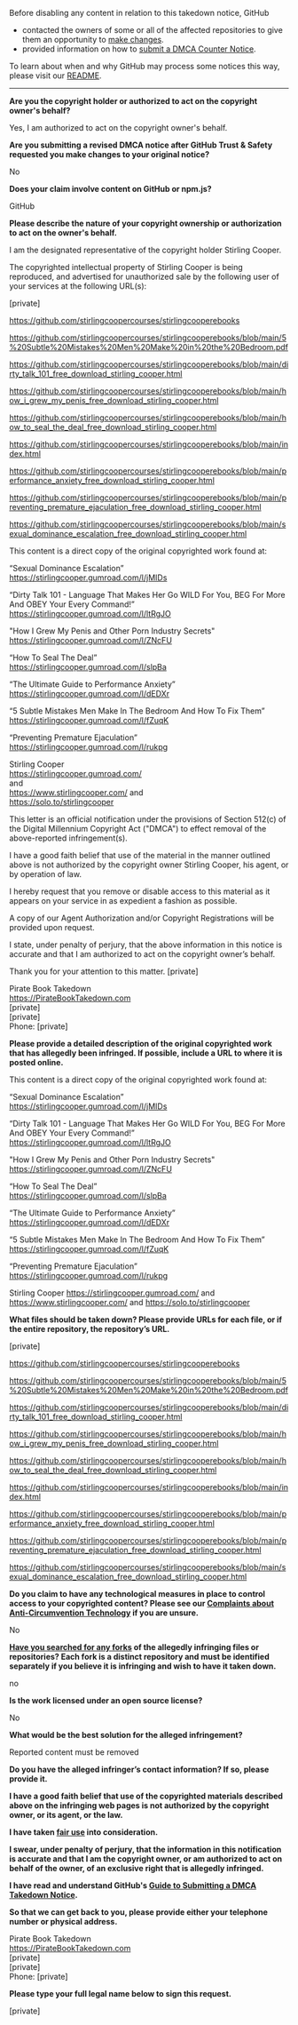 Before disabling any content in relation to this takedown notice, GitHub
- contacted the owners of some or all of the affected repositories to give them an opportunity to [make changes](https://docs.github.com/en/github/site-policy/dmca-takedown-policy#a-how-does-this-actually-work).
- provided information on how to [submit a DMCA Counter Notice](https://docs.github.com/en/articles/guide-to-submitting-a-dmca-counter-notice).

To learn about when and why GitHub may process some notices this way, please visit our [README](https://github.com/github/dmca/blob/master/README.md#anatomy-of-a-takedown-notice).

---

**Are you the copyright holder or authorized to act on the copyright owner's behalf?**

Yes, I am authorized to act on the copyright owner's behalf.

**Are you submitting a revised DMCA notice after GitHub Trust & Safety requested you make changes to your original notice?**

No

**Does your claim involve content on GitHub or npm.js?**

GitHub

**Please describe the nature of your copyright ownership or authorization to act on the owner's behalf.**

I am the designated representative of the copyright holder Stirling Cooper.

The copyrighted intellectual property of Stirling Cooper is being reproduced, and advertised for unauthorized sale by the following user of your services at the following URL(s):

[private]

https://github.com/stirlingcoopercourses/stirlingcooperebooks

https://github.com/stirlingcoopercourses/stirlingcooperebooks/blob/main/5%20Subtle%20Mistakes%20Men%20Make%20in%20the%20Bedroom.pdf

https://github.com/stirlingcoopercourses/stirlingcooperebooks/blob/main/dirty_talk_101_free_download_stirling_cooper.html

https://github.com/stirlingcoopercourses/stirlingcooperebooks/blob/main/how_i_grew_my_penis_free_download_stirling_cooper.html

https://github.com/stirlingcoopercourses/stirlingcooperebooks/blob/main/how_to_seal_the_deal_free_download_stirling_cooper.html

https://github.com/stirlingcoopercourses/stirlingcooperebooks/blob/main/index.html

https://github.com/stirlingcoopercourses/stirlingcooperebooks/blob/main/performance_anxiety_free_download_stirling_cooper.html

https://github.com/stirlingcoopercourses/stirlingcooperebooks/blob/main/preventing_premature_ejaculation_free_download_stirling_cooper.html

https://github.com/stirlingcoopercourses/stirlingcooperebooks/blob/main/sexual_dominance_escalation_free_download_stirling_cooper.html

This content is a direct copy of the original copyrighted work found at:

“Sexual Dominance Escalation”  
https://stirlingcooper.gumroad.com/l/jMIDs

“Dirty Talk 101 - Language That Makes Her Go WILD For You, BEG For More And OBEY Your Every Command!”  
https://stirlingcooper.gumroad.com/l/ltRgJO

"How I Grew My Penis and Other Porn Industry Secrets"  
https://stirlingcooper.gumroad.com/l/ZNcFU

“How To Seal The Deal”  
https://stirlingcooper.gumroad.com/l/slpBa

“The Ultimate Guide to Performance Anxiety”  
https://stirlingcooper.gumroad.com/l/dEDXr

“5 Subtle Mistakes Men Make In The Bedroom And How To Fix Them”  
https://stirlingcooper.gumroad.com/l/fZuqK

“Preventing Premature Ejaculation”  
https://stirlingcooper.gumroad.com/l/rukpg

Stirling Cooper  
https://stirlingcooper.gumroad.com/  
and  
https://www.stirlingcooper.com/
and  
https://solo.to/stirlingcooper

This letter is an official notification under the provisions of Section 512(c) of the Digital Millennium Copyright Act ("DMCA") to effect removal of the above-reported infringement(s).

I have a good faith belief that use of the material in the manner outlined above is not authorized by the copyright owner Stirling Cooper, his agent, or by operation of law.

I hereby request that you remove or disable access to this material as it appears on your service in as expedient a fashion as possible.

A copy of our Agent Authorization and/or Copyright Registrations will be provided upon request.

I state, under penalty of perjury, that the above information in this notice is accurate and that I am authorized to act on the copyright owner’s behalf.

Thank you for your attention to this matter.
[private]

Pirate Book Takedown  
https://PirateBookTakedown.com  
[private]  
[private]  
Phone: [private]  

**Please provide a detailed description of the original copyrighted work that has allegedly been infringed. If possible, include a URL to where it is posted online.**

This content is a direct copy of the original copyrighted work found at:

“Sexual Dominance Escalation”  
https://stirlingcooper.gumroad.com/l/jMIDs

“Dirty Talk 101 - Language That Makes Her Go WILD For You, BEG For More And OBEY Your Every Command!”  
https://stirlingcooper.gumroad.com/l/ltRgJO
 
"How I Grew My Penis and Other Porn Industry Secrets"  
https://stirlingcooper.gumroad.com/l/ZNcFU

“How To Seal The Deal”  
https://stirlingcooper.gumroad.com/l/slpBa

“The Ultimate Guide to Performance Anxiety”  
https://stirlingcooper.gumroad.com/l/dEDXr

“5 Subtle Mistakes Men Make In The Bedroom And How To Fix Them”  
https://stirlingcooper.gumroad.com/l/fZuqK

“Preventing Premature Ejaculation”
https://stirlingcooper.gumroad.com/l/rukpg

Stirling Cooper
https://stirlingcooper.gumroad.com/
and
https://www.stirlingcooper.com/
and
https://solo.to/stirlingcooper

**What files should be taken down? Please provide URLs for each file, or if the entire repository, the repository’s URL.**

[private]

https://github.com/stirlingcoopercourses/stirlingcooperebooks

https://github.com/stirlingcoopercourses/stirlingcooperebooks/blob/main/5%20Subtle%20Mistakes%20Men%20Make%20in%20the%20Bedroom.pdf

https://github.com/stirlingcoopercourses/stirlingcooperebooks/blob/main/dirty_talk_101_free_download_stirling_cooper.html

https://github.com/stirlingcoopercourses/stirlingcooperebooks/blob/main/how_i_grew_my_penis_free_download_stirling_cooper.html

https://github.com/stirlingcoopercourses/stirlingcooperebooks/blob/main/how_to_seal_the_deal_free_download_stirling_cooper.html

https://github.com/stirlingcoopercourses/stirlingcooperebooks/blob/main/index.html

https://github.com/stirlingcoopercourses/stirlingcooperebooks/blob/main/performance_anxiety_free_download_stirling_cooper.html

https://github.com/stirlingcoopercourses/stirlingcooperebooks/blob/main/preventing_premature_ejaculation_free_download_stirling_cooper.html

https://github.com/stirlingcoopercourses/stirlingcooperebooks/blob/main/sexual_dominance_escalation_free_download_stirling_cooper.html

**Do you claim to have any technological measures in place to control access to your copyrighted content? Please see our <a href="https://docs.github.com/articles/guide-to-submitting-a-dmca-takedown-notice#complaints-about-anti-circumvention-technology">Complaints about Anti-Circumvention Technology</a> if you are unsure.**

No

**<a href="https://docs.github.com/articles/dmca-takedown-policy#b-what-about-forks-or-whats-a-fork">Have you searched for any forks</a> of the allegedly infringing files or repositories? Each fork is a distinct repository and must be identified separately if you believe it is infringing and wish to have it taken down.**

no

**Is the work licensed under an open source license?**

No

**What would be the best solution for the alleged infringement?**

Reported content must be removed

**Do you have the alleged infringer’s contact information? If so, please provide it.**

**I have a good faith belief that use of the copyrighted materials described above on the infringing web pages is not authorized by the copyright owner, or its agent, or the law.**

**I have taken <a href="https://www.lumendatabase.org/topics/22">fair use</a> into consideration.**

**I swear, under penalty of perjury, that the information in this notification is accurate and that I am the copyright owner, or am authorized to act on behalf of the owner, of an exclusive right that is allegedly infringed.**

**I have read and understand GitHub's <a href="https://docs.github.com/articles/guide-to-submitting-a-dmca-takedown-notice/">Guide to Submitting a DMCA Takedown Notice</a>.**

**So that we can get back to you, please provide either your telephone number or physical address.**

Pirate Book Takedown  
https://PirateBookTakedown.com  
[private]  
[private]  
Phone: [private]  

**Please type your full legal name below to sign this request.**

[private]  
